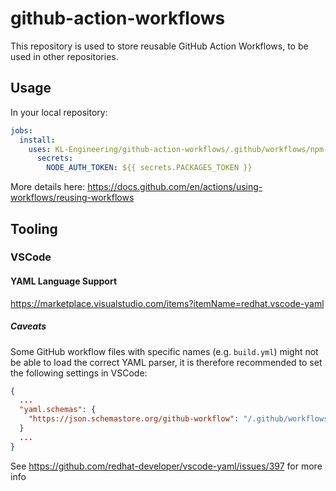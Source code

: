 # github-action-workflows

This repository is used to store reusable GitHub Action Workflows, to be used in other repositories.

## Usage

In your local repository:
```yml
jobs:
  install:
    uses: KL-Engineering/github-action-workflows/.github/workflows/npm-ci.yml@v1.1.5
      secrets:
        NODE_AUTH_TOKEN: ${{ secrets.PACKAGES_TOKEN }}
```
More details here: https://docs.github.com/en/actions/using-workflows/reusing-workflows

## Tooling

### VSCode

#### YAML Language Support
https://marketplace.visualstudio.com/items?itemName=redhat.vscode-yaml

##### Caveats
Some GitHub workflow files with specific names (e.g. `build.yml`) might not be able to load the correct YAML parser, it is therefore recommended to set the following settings in VSCode:
```json
{
  ...
  "yaml.schemas": {
    "https://json.schemastore.org/github-workflow": "/.github/workflows/**/*.yml"
  }
  ...
}
```
See https://github.com/redhat-developer/vscode-yaml/issues/397 for more info